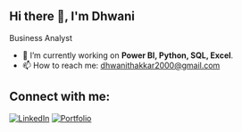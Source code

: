 ## Hi there 👋, I'm Dhwani
Business Analyst



- 🌱 I’m currently working on **Power BI, Python, SQL, Excel**.
- 📫 How to reach me: dhwanithakkar2000@gmail.com

## Connect with me:
[![LinkedIn](https://img.shields.io/badge/-LinkedIn-0077B5?logo=linkedin&logoColor=white&style=flat-square)](https://www.linkedin.com/in/dhwani-t-423793218/)
[![Portfolio](https://img.shields.io/badge/-Portfolio-1976D2?style=flat-square&logo=globe&logoColor=white)](https://codebasics.io/portfolio/Dhwani-Thakkar)



